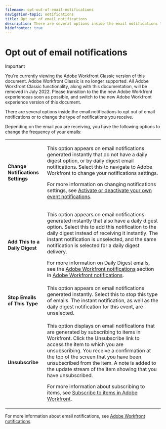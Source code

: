 ```yaml
---
filename: opt-out-of-email-notifications
navigation-topic: notifications
title: Opt out of email notifications
description: There are several options inside the email notifications to opt out of email notifications or to change the type of notifications you receive.
hidefromtoc: true
---
```


# Opt out of email notifications

>[!IMPORTANT]
>
>You're currently viewing the Adobe Workfront Classic version of this document. Adobe Workfront Classic is no longer supported. All Adobe Workfront Classic functionality, along with this documentation, will be removed in July 2022. Please transition to the the new Adobe Workfront experienceas soon as possible, and switch to the new Adobe Workfront experience version of this document.

There are several options inside the email notifications to opt out of email notifications or to change the&nbsp;type of notifications you receive.&nbsp;

Depending on the email you are receiving, you have the following options to change the frequency of your emails:&nbsp;

<table cellspacing="0"> 
 <col> 
 <col> 
 <tbody> 
  <tr> 
   <td role="rowheader"><strong>Change Notifications Settings</strong> </td> 
   <td> <p>This option appears on email notifications generated instantly that do not have a daily digest option, or by daily digest email notifications.&nbsp;Select this to navigate to Adobe Workfront to change your notifications settings.</p> <p>For more information on changing notifications settings, see <a href="../../workfront-basics/using-notifications/activate-or-deactivate-your-own-event-notifications.md" class="MCXref xref">Activate or deactivate your own event notifications</a>.</p> </td> 
  </tr> 
  <tr> 
   <td role="rowheader"><strong>Add This to a Daily Digest</strong> </td> 
   <td> <p>This option appears on email notifications generated instantly that also have a daily digest option. Select this to add this notification to the daily digest instead of receiving it instantly.&nbsp;The instant notification is unselected, and the same notification is&nbsp;selected for a daily digest delivery.&nbsp;</p> <p>For more information on Daily&nbsp;Digest emails, see the <a href="../../workfront-basics/using-notifications/wf-notifications.md#receiving-daily-digest-notifications" class="MCXref xref">Adobe Workfront notifications</a> section in <a href="../../workfront-basics/using-notifications/wf-notifications.md" class="MCXref xref">Adobe Workfront notifications</a>.</p> </td> 
  </tr> 
  <tr> 
   <td role="rowheader"><strong>Stop Emails of This Type</strong> </td> 
   <td>This option appears on email notifications generated instantly. Select this to stop this type of emails. The instant notification, as well as the daily digest notification for this event, are unselected.</td> 
  </tr> 
  <tr> 
   <td role="rowheader"><strong>Unsubscribe</strong> </td> 
   <td> <p>This option displays&nbsp;on email notifications that are generated by subscribing to items in Workfront. Click the Unsubscribe link to access&nbsp;the item to which you are unsubscribing. You receive a confirmation at the top of the screen that you have been unsubscribed from the item. A note is added to the update stream of the item showing that you have unsubscribed. </p> <p>For more information about subscribing to items, see <a href="../../workfront-basics/using-notifications/subscribe-to-items-in-workfront.md" class="MCXref xref">Subscribe to items in Adobe Workfront</a>.</p> </td> 
  </tr> 
 </tbody> 
</table>

For more information about email notifications, see [Adobe Workfront notifications](../../workfront-basics/using-notifications/wf-notifications.md).
